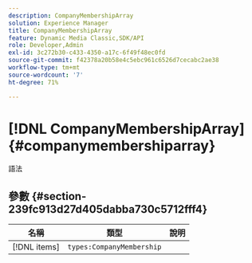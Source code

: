 ```yaml
---
description: CompanyMembershipArray
solution: Experience Manager
title: CompanyMembershipArray
feature: Dynamic Media Classic,SDK/API
role: Developer,Admin
exl-id: 3c272b30-c433-4350-a17c-6f49f48ec0fd
source-git-commit: f42378a20b58e4c5ebc961c6526d7cecabc2ae38
workflow-type: tm+mt
source-wordcount: '7'
ht-degree: 71%

---
```


# [!DNL CompanyMembershipArray]{#companymembershiparray}

語法

## 參數 {#section-239fc913d27d405dabba730c5712fff4}

| 名稱 | 類型 | 說明 |
|---|---|---|
| [!DNL items] | `types:CompanyMembership` |  |

